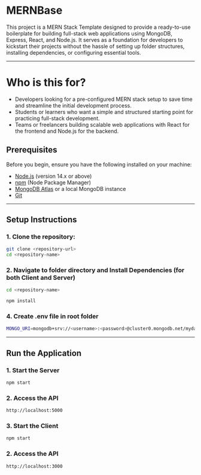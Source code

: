 
# MERNBase

This project is a MERN Stack Template designed to provide a ready-to-use boilerplate for building full-stack web applications using MongoDB, Express, React, and Node.js. It serves as a foundation for developers to kickstart their projects without the hassle of setting up folder structures, installing dependencies, or configuring essential tools.

---

# Who is this for?
- Developers looking for a pre-configured MERN stack setup to save time and streamline the initial development process.
- Students or learners who want a simple and structured starting point for practicing full-stack development.
- Teams or freelancers building scalable web applications with React for the frontend and Node.js for the backend.

## **Prerequisites**

Before you begin, ensure you have the following installed on your machine:

- [Node.js](https://nodejs.org/) (version 14.x or above)
- [npm](https://www.npmjs.com/) (Node Package Manager)
- [MongoDB Atlas](https://www.mongodb.com/atlas/database) or a local MongoDB instance
- [Git](https://git-scm.com/)

---

## **Setup Instructions**

### 1. Clone the repository:
```bash
git clone <repository-url>
cd <repository-name>
```

### 2. Navigate to folder directory and Install Dependencies (for both Client and Server)
```bash
cd <repository-name>
```
```bash
npm install
```

### 4. Create .env file in root folder
```bash
MONGO_URI=mongodb+srv://<username>:<password>@cluster0.mongodb.net/mydatabase?retryWrites=true&w=majority

```

---

## **Run the Application**

### 1. Start the Server
```bash
npm start
```

### 2. Access the API
```bash
http://localhost:5000
```

### 3. Start the Client
```bash
npm start
```

### 2. Access the API
```bash
http://localhost:3000
```